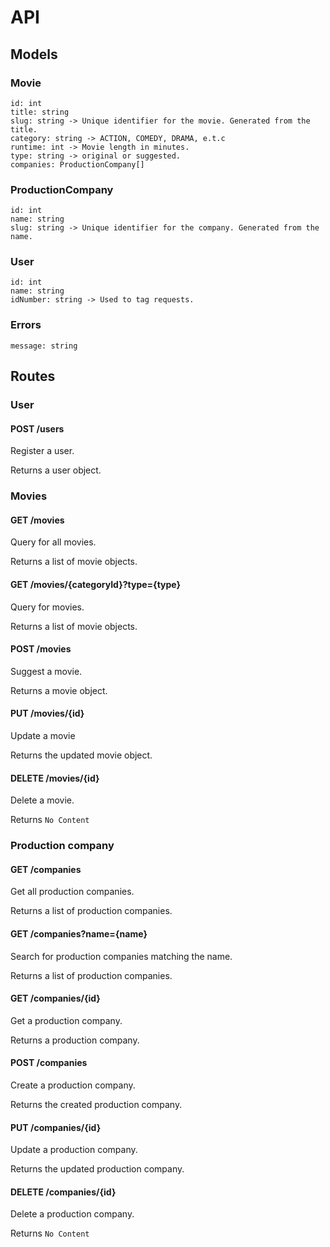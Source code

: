 # API
## Models
### Movie
```
id: int
title: string
slug: string -> Unique identifier for the movie. Generated from the title. 
category: string -> ACTION, COMEDY, DRAMA, e.t.c
runtime: int -> Movie length in minutes.
type: string -> original or suggested.
companies: ProductionCompany[]
```

### ProductionCompany
```
id: int
name: string
slug: string -> Unique identifier for the company. Generated from the name. 
```

### User
```
id: int
name: string
idNumber: string -> Used to tag requests.
```

### Errors
```
message: string
```

## Routes
### User
#### POST /users
Register a user.

Returns a user object.

### Movies
#### GET /movies
Query for all movies.  

Returns a list of movie objects.

#### GET /movies/{categoryId}?type={type}
Query for movies.  

Returns a list of movie objects.

#### POST /movies
Suggest a movie.

Returns a movie object.

#### PUT /movies/{id}
Update a movie

Returns the updated movie object.

#### DELETE /movies/{id}
Delete a movie.

Returns `No Content`

### Production company
#### GET /companies
Get all production companies.

Returns a list of production companies.

#### GET /companies?name={name}
Search for production companies matching the name.

Returns a list of production companies.

#### GET /companies/{id}
Get a production company.

Returns a production company.

#### POST /companies
Create a production company.

Returns the created production company. 

#### PUT /companies/{id}
Update a production company.

Returns the updated production company. 

#### DELETE /companies/{id}
Delete a production company.

Returns `No Content`
